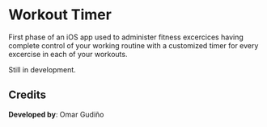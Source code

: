 # Workout Timer

First phase of an iOS app used to administer fitness excercices having complete control of your working routine
with a customized timer for every excercise in each of your workouts.

Still in development.

## Credits

**Developed by**: Omar Gudiño  
